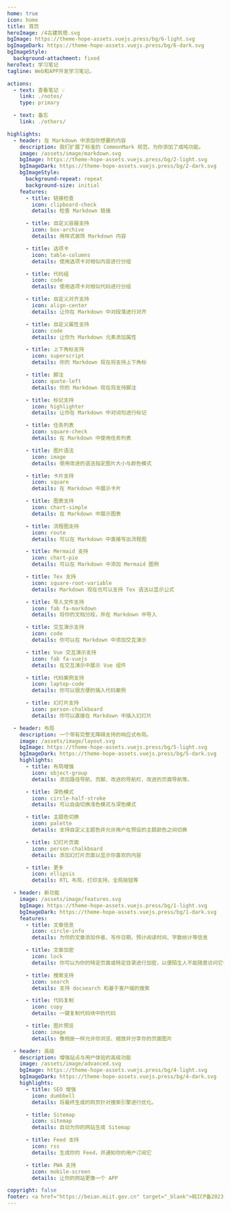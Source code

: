 ```yaml
---
home: true
icon: home
title: 首页
heroImage: /4古建筑塔.svg
bgImage: https://theme-hope-assets.vuejs.press/bg/6-light.svg
bgImageDark: https://theme-hope-assets.vuejs.press/bg/6-dark.svg
bgImageStyle:
  background-attachment: fixed
heroText: 学习笔记
tagline: Web和APP开发学习笔记。

actions:
  - text: 查看笔记 💡
    link: ./notes/
    type: primary

  - text: 备忘
    link: ./others/

highlights:
  - header: 在 Markdown 中添加你想要的内容
    description: 我们扩展了标准的 CommonMark 规范，为你添加了成吨功能。
    image: /assets/image/markdown.svg
    bgImage: https://theme-hope-assets.vuejs.press/bg/2-light.svg
    bgImageDark: https://theme-hope-assets.vuejs.press/bg/2-dark.svg
    bgImageStyle:
      background-repeat: repeat
      background-size: initial
    features:
      - title: 链接检查
        icon: clipboard-check
        details: 检查 Markdown 链接

      - title: 自定义容器支持
        icon: box-archive
        details: 用样式装饰 Markdown 内容

      - title: 选项卡
        icon: table-columns
        details: 使用选项卡对相似内容进行分组

      - title: 代码组
        icon: code
        details: 使用选项卡对相似代码进行分组

      - title: 自定义对齐支持
        icon: align-center
        details: 让你在 Markdown 中对段落进行对齐

      - title: 自定义属性支持
        icon: code
        details: 让你为 Markdown 元素添加属性

      - title: 上下角标支持
        icon: superscript
        details: 你的 Markdown 现在将支持上下角标

      - title: 脚注
        icon: quote-left
        details: 你的 Markdown 现在将支持脚注

      - title: 标记支持
        icon: highlighter
        details: 让你在 Markdown 中对词句进行标记

      - title: 任务列表
        icon: square-check
        details: 在 Markdown 中使用任务列表

      - title: 图片语法
        icon: image
        details: 使用改进的语法指定图片大小与颜色模式

      - title: 卡片支持
        icon: square
        details: 在 Markdown 中展示卡片

      - title: 图表支持
        icon: chart-simple
        details: 在 Markdown 中展示图表

      - title: 流程图支持
        icon: route
        details: 可以在 Markdown 中直接写出流程图

      - title: Mermaid 支持
        icon: chart-pie
        details: 可以在 Markdown 中添加 Mermaid 图例

      - title: Tex 支持
        icon: square-root-variable
        details: Markdown 现在也可以支持 Tex 语法以显示公式

      - title: 导入文件支持
        icon: fab fa-markdown
        details: 将你的文档分段，并在 Markdown 中导入

      - title: 交互演示支持
        icon: code
        details: 你可以在 Markdown 中添加交互演示

      - title: Vue 交互演示支持
        icon: fab fa-vuejs
        details: 在交互演示中展示 Vue 组件

      - title: 代码案例支持
        icon: laptop-code
        details: 你可以很方便的插入代码案例

      - title: 幻灯片支持
        icon: person-chalkboard
        details: 你可以直接在 Markdown 中插入幻灯片

  - header: 布局
    description: 一个带有完整无障碍支持的响应式布局。
    image: /assets/image/layout.svg
    bgImage: https://theme-hope-assets.vuejs.press/bg/5-light.svg
    bgImageDark: https://theme-hope-assets.vuejs.press/bg/5-dark.svg
    highlights:
      - title: 布局增强
        icon: object-group
        details: 添加路径导航、页脚、改进的导航栏、改进的页面导航等。

      - title: 深色模式
        icon: circle-half-stroke
        details: 可以自由切换浅色模式与深色模式

      - title: 主题色切换
        icon: palette
        details: 支持自定义主题色并允许用户在预设的主题颜色之间切换

      - title: 幻灯片页面
        icon: person-chalkboard
        details: 添加幻灯片页面以显示你喜欢的内容

      - title: 更多
        icon: ellipsis
        details: RTL 布局，打印支持，全局按钮等

  - header: 新功能
    image: /assets/image/features.svg
    bgImage: https://theme-hope-assets.vuejs.press/bg/1-light.svg
    bgImageDark: https://theme-hope-assets.vuejs.press/bg/1-dark.svg
    features:
      - title: 文章信息
        icon: circle-info
        details: 为你的文章添加作者、写作日期、预计阅读时间、字数统计等信息

      - title: 文章加密
        icon: lock
        details: 你可以为你的特定页面或特定目录进行加密，以便陌生人不能随意访问它们

      - title: 搜索支持
        icon: search
        details: 支持 docsearch 和基于客户端的搜索

      - title: 代码复制
        icon: copy
        details: 一键复制代码块中的代码

      - title: 图片预览
        icon: image
        details: 像相册一样允许你浏览、缩放并分享你的页面图片

  - header: 高级
    description: 增强站点与用户体验的高级功能
    image: /assets/image/advanced.svg
    bgImage: https://theme-hope-assets.vuejs.press/bg/4-light.svg
    bgImageDark: https://theme-hope-assets.vuejs.press/bg/4-dark.svg
    highlights:
      - title: SEO 增强
        icon: dumbbell
        details: 将最终生成的网页针对搜索引擎进行优化。

      - title: Sitemap
        icon: sitemap
        details: 自动为你的网站生成 Sitemap

      - title: Feed 支持
        icon: rss
        details: 生成你的 Feed，并通知你的用户订阅它

      - title: PWA 支持
        icon: mobile-screen
        details: 让你的网站更像一个 APP

copyright: false
footer: <a href="https://beian.miit.gov.cn" target="_blank">皖ICP备2023015050号-1</a>
---
```

